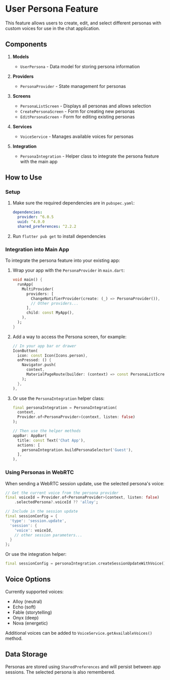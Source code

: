 # User Persona Feature

This feature allows users to create, edit, and select different personas with custom voices for use in the chat application.

## Components

1. **Models**
   - `UserPersona` - Data model for storing persona information

2. **Providers**
   - `PersonaProvider` - State management for personas

3. **Screens**
   - `PersonaListScreen` - Displays all personas and allows selection
   - `CreatePersonaScreen` - Form for creating new personas
   - `EditPersonaScreen` - Form for editing existing personas

4. **Services**
   - `VoiceService` - Manages available voices for personas

5. **Integration**
   - `PersonaIntegration` - Helper class to integrate the persona feature with the main app

## How to Use

### Setup

1. Make sure the required dependencies are in `pubspec.yaml`:
   ```yaml
   dependencies:
     provider: ^6.0.5
     uuid: ^4.0.0
     shared_preferences: ^2.2.2
   ```

2. Run `flutter pub get` to install dependencies

### Integration into Main App

To integrate the persona feature into your existing app:

1. Wrap your app with the `PersonaProvider` in `main.dart`:
   ```dart
   void main() {
     runApp(
       MultiProvider(
         providers: [
           ChangeNotifierProvider(create: (_) => PersonaProvider()),
           // Other providers...
         ],
         child: const MyApp(),
       ),
     );
   }
   ```

2. Add a way to access the Persona screen, for example:

   ```dart
   // In your app bar or drawer
   IconButton(
     icon: const Icon(Icons.person),
     onPressed: () {
       Navigator.push(
         context,
         MaterialPageRoute(builder: (context) => const PersonaListScreen()),
       );
     },
   ),
   ```

3. Or use the `PersonaIntegration` helper class:
   ```dart
   final personaIntegration = PersonaIntegration(
     context, 
     Provider.of<PersonaProvider>(context, listen: false)
   );
   
   // Then use the helper methods
   appBar: AppBar(
     title: const Text('Chat App'),
     actions: [
       personaIntegration.buildPersonaSelector('Guest'),
     ],
   ),
   ```

### Using Personas in WebRTC

When sending a WebRTC session update, use the selected persona's voice:

```dart
// Get the current voice from the persona provider
final voiceId = Provider.of<PersonaProvider>(context, listen: false)
    .selectedPersona?.voiceId ?? 'alloy';

// Include in the session update
final sessionConfig = {
  'type': 'session.update',
  'session': {
    'voice': voiceId,
    // other session parameters...
  }
};
```

Or use the integration helper:
```dart
final sessionConfig = personaIntegration.createSessionUpdateWithVoice();
```

## Voice Options

Currently supported voices:
- Alloy (neutral)
- Echo (soft)
- Fable (storytelling)
- Onyx (deep)
- Nova (energetic)

Additional voices can be added to `VoiceService.getAvailableVoices()` method.

## Data Storage

Personas are stored using `SharedPreferences` and will persist between app sessions. The selected persona is also remembered.
